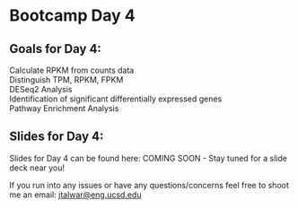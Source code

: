 # Bootcamp Day 4

## Goals for Day 4:
Calculate RPKM from counts data<br>
Distinguish TPM, RPKM, FPKM<br>
DESeq2 Analysis<br>
Identification of significant differentially expressed genes<br>
Pathway Enrichment Analysis<br>


## Slides for Day 4:

Slides for Day 4 can be found here: COMING SOON - Stay tuned for a slide deck near you!

If you run into any issues or have any questions/concerns feel free to shoot me an email: jtalwar@eng.ucsd.edu